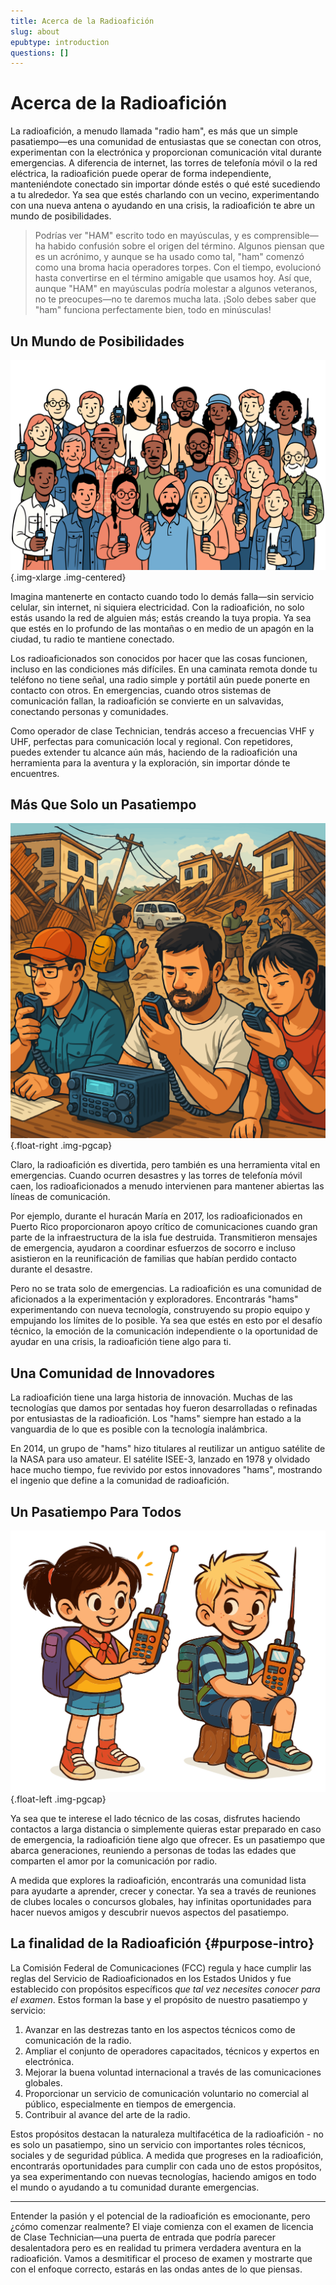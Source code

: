 ```yaml
---
title: Acerca de la Radioafición
slug: about
epubtype: introduction
questions: []
---
```


# Acerca de la Radioafición

La radioafición, a menudo llamada "radio ham", es más que un simple pasatiempo—es una comunidad de entusiastas que se conectan con otros, experimentan con la electrónica y proporcionan comunicación vital durante emergencias. A diferencia de internet, las torres de telefonía móvil o la red eléctrica, la radioafición puede operar de forma independiente, manteniéndote conectado sin importar dónde estés o qué esté sucediendo a tu alrededor. Ya sea que estés charlando con un vecino, experimentando con una nueva antena o ayudando en una crisis, la radioafición te abre un mundo de posibilidades.

> Podrías ver "HAM" escrito todo en mayúsculas, y es comprensible—ha habido confusión sobre el origen del término. Algunos piensan que es un acrónimo, y aunque se ha usado como tal, "ham" comenzó como una broma hacia operadores torpes. Con el tiempo, evolucionó hasta convertirse en el término amigable que usamos hoy. Así que, aunque "HAM" en mayúsculas podría molestar a algunos veteranos, no te preocupes—no te daremos mucha lata. ¡Solo debes saber que "ham" funciona perfectamente bien, todo en minúsculas!

## Un Mundo de Posibilidades

![Ilustración que muestra a muchas personas con radios](../../images/illus/aboutradio-color.svg)
{.img-xlarge .img-centered}

Imagina mantenerte en contacto cuando todo lo demás falla—sin servicio celular, sin internet, ni siquiera electricidad. Con la radioafición, no solo estás usando la red de alguien más; estás creando la tuya propia. Ya sea que estés en lo profundo de las montañas o en medio de un apagón en la ciudad, tu radio te mantiene conectado.

Los radioaficionados son conocidos por hacer que las cosas funcionen, incluso en las condiciones más difíciles. En una caminata remota donde tu teléfono no tiene señal, una radio simple y portátil aún puede ponerte en contacto con otros. En emergencias, cuando otros sistemas de comunicación fallan, la radioafición se convierte en un salvavidas, conectando personas y comunidades.

Como operador de clase Technician, tendrás acceso a frecuencias VHF y UHF, perfectas para comunicación local y regional. Con repetidores, puedes extender tu alcance aún más, haciendo de la radioafición una herramienta para la aventura y la exploración, sin importar dónde te encuentres.

## Más Que Solo un Pasatiempo

![Ilustración que muestra a radioaficionados ayudando en un desastre](../../images/illus/morethanhobby-color.svg)
{.float-right .img-pgcap}

Claro, la radioafición es divertida, pero también es una herramienta vital en emergencias. Cuando ocurren desastres y las torres de telefonía móvil caen, los radioaficionados a menudo intervienen para mantener abiertas las líneas de comunicación.

Por ejemplo, durante el huracán María en 2017, los radioaficionados en Puerto Rico proporcionaron apoyo crítico de comunicaciones cuando gran parte de la infraestructura de la isla fue destruida. Transmitieron mensajes de emergencia, ayudaron a coordinar esfuerzos de socorro e incluso asistieron en la reunificación de familias que habían perdido contacto durante el desastre.

Pero no se trata solo de emergencias. La radioafición es una comunidad de aficionados a la experimentación y exploradores. Encontrarás "hams" experimentando con nueva tecnología, construyendo su propio equipo y empujando los límites de lo posible. Ya sea que estés en esto por el desafío técnico, la emoción de la comunicación independiente o la oportunidad de ayudar en una crisis, la radioafición tiene algo para ti.

## Una Comunidad de Innovadores

La radioafición tiene una larga historia de innovación. Muchas de las tecnologías que damos por sentadas hoy fueron desarrolladas o refinadas por entusiastas de la radioafición. Los "hams" siempre han estado a la vanguardia de lo que es posible con la tecnología inalámbrica.

En 2014, un grupo de "hams" hizo titulares al reutilizar un antiguo satélite de la NASA para uso amateur. El satélite ISEE-3, lanzado en 1978 y olvidado hace mucho tiempo, fue revivido por estos innovadores "hams", mostrando el ingenio que define a la comunidad de radioafición.

## Un Pasatiempo Para Todos

![Ilustración que muestra a un par de niños con radios](../../images/illus/kidsfun-color.svg)
{.float-left .img-pgcap}

Ya sea que te interese el lado técnico de las cosas, disfrutes haciendo contactos a larga distancia o simplemente quieras estar preparado en caso de emergencia, la radioafición tiene algo que ofrecer. Es un pasatiempo que abarca generaciones, reuniendo a personas de todas las edades que comparten el amor por la comunicación por radio.

A medida que explores la radioafición, encontrarás una comunidad lista para ayudarte a aprender, crecer y conectar. Ya sea a través de reuniones de clubes locales o concursos globales, hay infinitas oportunidades para hacer nuevos amigos y descubrir nuevos aspectos del pasatiempo.

<div class="clear"></div>

## La finalidad de la Radioafición {#purpose-intro}

La Comisión Federal de Comunicaciones (FCC) regula y hace cumplir las reglas del Servicio de Radioaficionados en los Estados Unidos y fue establecido con propósitos específicos *que tal vez necesites conocer para el examen*. Estos forman la base y el propósito de nuestro pasatiempo y servicio:

1. Avanzar en las destrezas tanto en los aspectos técnicos como de comunicación de la radio.
2. Ampliar el conjunto de operadores capacitados, técnicos y expertos en electrónica.
3. Mejorar la buena voluntad internacional a través de las comunicaciones globales.
4. Proporcionar un servicio de comunicación voluntario no comercial al público, especialmente en tiempos de emergencia.
5. Contribuir al avance del arte de la radio.

Estos propósitos destacan la naturaleza multifacética de la radioafición - no es solo un pasatiempo, sino un servicio con importantes roles técnicos, sociales y de seguridad pública. A medida que progreses en la radioafición, encontrarás oportunidades para cumplir con cada uno de estos propósitos, ya sea experimentando con nuevas tecnologías, haciendo amigos en todo el mundo o ayudando a tu comunidad durante emergencias.

---

Entender la pasión y el potencial de la radioafición es emocionante, pero ¿cómo comenzar realmente? El viaje comienza con el examen de licencia de Clase Technician—una puerta de entrada que podría parecer desalentadora pero es en realidad tu primera verdadera aventura en la radioafición. Vamos a desmitificar el proceso de examen y mostrarte que con el enfoque correcto, estarás en las ondas antes de lo que piensas.